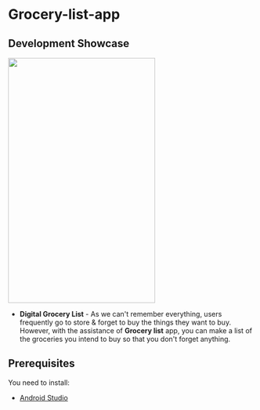 # Grocery-list-app
 ## Development Showcase
<img src="https://github.com/Jayashree-G01/Grocery-list-app/blob/master/demo.gif" width="300" height="500" />

- <b>Digital Grocery List</b> - As we can't remember everything, users frequently go to store & forget to buy the things they want to buy. However, with the assistance of <b>Grocery list</b> app, you can make a list of the groceries you intend to buy so that you don't forget anything.

Prerequisites
------------
You need to install:
- [Android Studio](https://www.geeksforgeeks.org/guide-to-install-and-set-up-android-studio/)

